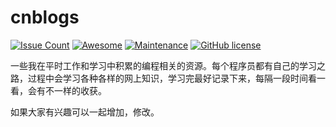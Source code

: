 # cnblogs

[![Issue Count](https://codeclimate.com/github/jiangxincode/cnblogs/badges/issue_count.svg)](https://codeclimate.com/github/jiangxincode/cnblogs)
[![Awesome](https://cdn.rawgit.com/sindresorhus/awesome/d7305f38d29fed78fa85652e3a63e154dd8e8829/media/badge.svg)](https://github.com/sindresorhus/awesome)
[![Maintenance](https://img.shields.io/maintenance/yes/2018.svg)](https://github.com/jiangxincode/cnblogs)
[![GitHub license](https://img.shields.io/github/license/mashape/apistatus.svg)](http://mit-license.org/)

一些我在平时工作和学习中积累的编程相关的资源。每个程序员都有自己的学习之路，过程中会学习各种各样的网上知识，学习完最好记录下来，每隔一段时间看一看，会有不一样的收获。

如果大家有兴趣可以一起增加，修改。
